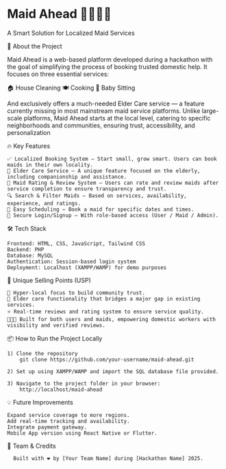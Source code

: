 # Maid Ahead 🧹🍳👶👵
A Smart Solution for Localized Maid Services

🚀 About the Project

Maid Ahead is a web-based platform developed during a hackathon with the goal of simplifying the process of booking trusted domestic help. It focuses on three essential services:

  🏠 House Cleaning
  🍽️ Cooking
  👶 Baby Sitting

And exclusively offers a much-needed Elder Care service — a feature currently missing in most mainstream maid service platforms.
Unlike large-scale platforms, Maid Ahead starts at the local level, catering to specific neighborhoods and communities, ensuring trust, accessibility, and personalization

🔥 Key Features

    ✅ Localized Booking System – Start small, grow smart. Users can book maids in their own locality.
    🧓 Elder Care Service – A unique feature focused on the elderly, including companionship and assistance.
    🌟 Maid Rating & Review System – Users can rate and review maids after service completion to ensure transparency and trust.
    🔍 Search & Filter Maids – Based on services, availability, experience, and ratings.
    📅 Easy Scheduling – Book a maid for specific dates and times.
    🔐 Secure Login/Signup – With role-based access (User / Maid / Admin).

🛠️ Tech Stack

    Frontend: HTML, CSS, JavaScript, Tailwind CSS
    Backend: PHP
    Database: MySQL
    Authentication: Session-based login system
    Deployment: Localhost (XAMPP/WAMP) for demo purposes


🧠 Unique Selling Points (USP)

    📍 Hyper-local focus to build community trust.
    👵 Elder care functionality that bridges a major gap in existing services.
    ⭐ Real-time reviews and rating system to ensure service quality.
    🧑‍🤝‍🧑 Built for both users and maids, empowering domestic workers with visibility and verified reviews.

📦 How to Run the Project Locally

    1) Clone the repository
        git clone https://github.com/your-username/maid-ahead.git
    
    2) Set up using XAMPP/WAMP and import the SQL database file provided.
    
    3) Navigate to the project folder in your browser:
        http://localhost/maid-ahead
💡 Future Improvements
    
    Expand service coverage to more regions.
    Add real-time tracking and availability.
    Integrate payment gateway.
    Mobile App version using React Native or Flutter.

  🤝 Team & Credits
  
      Built with ❤️ by [Your Team Name] during [Hackathon Name] 2025.



  
